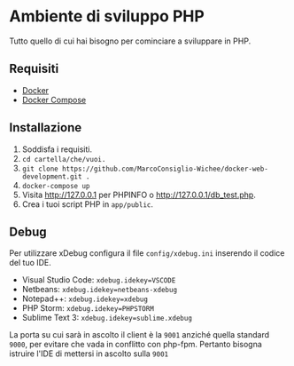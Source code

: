 # Ambiente di sviluppo PHP
Tutto quello di cui hai bisogno per cominciare a sviluppare in PHP.

## Requisiti

* [Docker](https://docs.docker.com/get-docker/)
* [Docker Compose](https://docs.docker.com/get-docker/)

## Installazione

1. Soddisfa i requisiti.
2. `cd cartella/che/vuoi.`
3. `git clone https://github.com/MarcoConsiglio-Wichee/docker-web-development.git .`
3. `docker-compose up`
4. Visita <http://127.0.0.1> per PHPINFO o <http://127.0.0.1/db_test.php>.
5. Crea i tuoi script PHP in `app/public`.

## Debug
Per utilizzare xDebug configura il file `config/xdebug.ini` inserendo il codice del tuo IDE.
- Visual Studio Code: `xdebug.idekey=VSCODE`
- Netbeans: `xdebug.idekey=netbeans-xdebug`
- Notepad++: `xdebug.idekey=xdebug`
- PHP Storm: `xdebug.idekey=PHPSTORM`
- Sublime Text 3: `xdebug.idekey=sublime.xdebug`

La porta su cui sarà in ascolto il client è la `9001` anziché quella standard `9000`, per evitare
che vada in conflitto con php-fpm. Pertanto bisogna istruire l'IDE di mettersi in ascolto sulla `9001`


